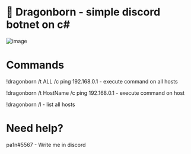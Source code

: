 # 🐲 Dragonborn - simple discord botnet on c#
![image](https://user-images.githubusercontent.com/74207477/119260392-42548780-bbdb-11eb-9067-6bb9f1634dd4.png)

# Commands
!dragonborn /t ALL /c ping 192.168.0.1 - execute command on all hosts

!dragonborn /t HostName /c ping 192.168.0.1 - execute command on host

!dragonborn /l - list all hosts

# Need help?
pa1n#5567 - Write me in discord

